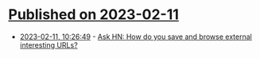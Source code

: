 # [Published on 2023-02-11](index.md)

* [2023-02-11, 10:26:49](https://news.ycombinator.com/item?id=34751066) - [Ask HN: How do you save and browse external interesting URLs?](https://news.ycombinator.com/item?id=34751066)
